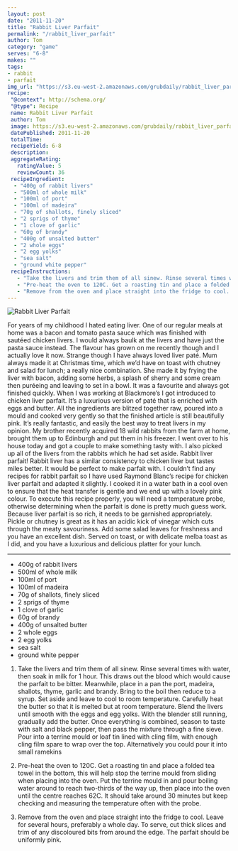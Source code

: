 ```yaml
---
layout: post
date: "2011-11-20"
title: "Rabbit Liver Parfait"
permalink: "/rabbit_liver_parfait"
author: Tom
category: "game"
serves: "6-8"
makes: ""
tags:
- rabbit
- parfait
img_url: "https://s3.eu-west-2.amazonaws.com/grubdaily/rabbit_liver_parfait.jpg"
recipe:
 "@context": http://schema.org/
 "@type": Recipe
 name: Rabbit Liver Parfait
 author: Tom
 image: https://s3.eu-west-2.amazonaws.com/grubdaily/rabbit_liver_parfait.jpg
 datePublished: 2011-11-20
 totalTime:
 recipeYield: 6-8
 description:
 aggregateRating:
   ratingValue: 5
   reviewCount: 36
 recipeIngredient:
  - "400g of rabbit livers"
  - "500ml of whole milk"
  - "100ml of port"
  - "100ml of madeira"
  - "70g of shallots, finely sliced"
  - "2 sprigs of thyme"
  - "1 clove of garlic"
  - "60g of brandy"
  - "400g of unsalted butter"
  - "2 whole eggs"
  - "2 egg yolks"
  - "sea salt"
  - "ground white pepper"
 recipeInstructions:
   - "Take the livers and trim them of all sinew. Rinse several times with water, then soak in milk for 1 hour. This draws out the blood which would cause the parfait to be bitter. Meanwhile, place in a pan the port, madeira, shallots, thyme, garlic and brandy. Bring to the boil then reduce to a syrup. Set aside and leave to cool to room temperature. Carefully heat the butter so that it is melted but at room temperature. Blend the livers until smooth with the eggs and egg yolks. With the blender still running, gradually add the butter. Once everything is combined, season to taste with salt and black pepper, then pass the mixture through a fine sieve. Pour into a terrine mould or loaf tin lined with cling film, with enough cling film spare to wrap over the top. Alternatively you could pour it into small ramekins"
   - "Pre-heat the oven to 120C. Get a roasting tin and place a folded tea towel in the bottom, this will help stop the terrine mould from sliding when placing into the oven. Put the terrine mould in and pour boiling water around to reach two-thirds of the way up, then place into the oven until the centre reaches 62C. It should take around 30 minutes but keep checking and measuring the temperature often with the probe."
   - "Remove from the oven and place straight into the fridge to cool. Leave for several hours, preferably a whole day. To serve, cut thick slices and trim of any discoloured bits from around the edge. The parfait should be uniformly pink."
---
```

<img src="https://s3.eu-west-2.amazonaws.com/grubdaily/rabbit_liver_parfait.jpg" alt="Rabbit Liver Parfait" />

For years of my childhood I hated eating liver. One of our regular meals at home was a bacon and tomato pasta sauce which was finished with sautéed chicken livers. I would always baulk at the livers and have just the pasta sauce instead. The flavour has grown on me recently though and I actually love it now. Strange though I have always loved liver paté. Mum always made it at Christmas time, which we’d have on toast with chutney and salad for lunch; a really nice combination. She made it by frying the liver with bacon, adding some herbs, a splash of sherry and some cream then puréeing and leaving to set in a bowl. It was a favourite and always got finished quickly. When I was working at Blackmore’s I got introduced to chicken liver parfait. It’s a luxurious version of paté that is enriched with eggs and butter. All the ingredients are blitzed together raw, poured into a mould and cooked very gently so that the finished article is still beautifully pink. It’s really fantastic, and easily the best way to treat livers in my opinion. My brother recently acquired 18 wild rabbits from the farm at home, brought them up to Edinburgh and put them in his freezer. I went over to his house today and got a couple to make something tasty with. I also picked up all of the livers from the rabbits which he had set aside. Rabbit liver parfait! Rabbit liver has a similar consistency to chicken liver but tastes miles better. It would be perfect to make parfait with. I couldn’t find any recipes for rabbit parfait so I have used Raymond Blanc’s recipe for chicken liver parfait and adapted it slightly. I cooked it in a water bath in a cool oven to ensure that the heat transfer is gentle and we end up with a lovely pink colour. To execute this recipe properly, you will need a temperature probe, otherwise determining when the parfait is done is pretty much guess work. Because liver parfait is so rich, it needs to be garnished appropriately. Pickle or chutney is great as it has an acidic kick of vinegar which cuts through the meaty savouriness. Add some salad leaves for freshness and you have an excellent dish. Served on toast, or with delicate melba toast as I did, and you have a luxurious and delicious platter for your lunch.

---
* 400g of rabbit livers
* 500ml of whole milk
* 100ml of port
* 100ml of madeira
* 70g of shallots, finely sliced
* 2 sprigs of thyme
* 1 clove of garlic
* 60g of brandy
* 400g of unsalted butter
* 2 whole eggs
* 2 egg yolks
* sea salt
* ground white pepper

1. Take the livers and trim them of all sinew. Rinse several times with water, then soak in milk for 1 hour. This draws out the blood which would cause the parfait to be bitter. Meanwhile, place in a pan the port, madeira, shallots, thyme, garlic and brandy. Bring to the boil then reduce to a syrup. Set aside and leave to cool to room temperature. Carefully heat the butter so that it is melted but at room temperature. Blend the livers until smooth with the eggs and egg yolks. With the blender still running, gradually add the butter. Once everything is combined, season to taste with salt and black pepper, then pass the mixture through a fine sieve. Pour into a terrine mould or loaf tin lined with cling film, with enough cling film spare to wrap over the top. Alternatively you could pour it into small ramekins

2. Pre-heat the oven to 120C. Get a roasting tin and place a folded tea towel in the bottom, this will help stop the terrine mould from sliding when placing into the oven. Put the terrine mould in and pour boiling water around to reach two-thirds of the way up, then place into the oven until the centre reaches 62C. It should take around 30 minutes but keep checking and measuring the temperature often with the probe.

3. Remove from the oven and place straight into the fridge to cool. Leave for several hours, preferably a whole day. To serve, cut thick slices and trim of any discoloured bits from around the edge. The parfait should be uniformly pink.

